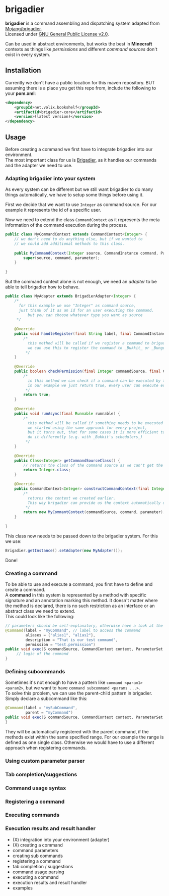 # brigadier

**brigadier** is a command assembling and dispatching system adapted from [Mojang/brigadier](https://github.com/Mojang/brigadier).  
Licensed under [GNU General Public License v2.0](https://github.com/volixdev/bookshelf/blob/master/LICENSE.md).  

Can be used in abstract environments, but works the best in **Minecraft** contexts as things like _permissions_ and different _command sources_ don't exist in every system.

## Installation

Currently we don't have a public location for this maven repository.
BUT assuming there is a place you get this repo from, include the following to your **pom.xml**:

```xml
<dependency>
    <groupId>net.volix.bookshelf</groupId>
    <artifactId>brigadier-core</artifactId>
    <version>(latest version)</version>
</dependency>
```

## Usage

Before creating a command we first have to integrate brigadier into our environment.  
The most important class for us is [Brigadier](https://github.com/volixdev/bookshelf/blob/master/brigadier-core/src/main/java/net/volix/brigadier/Brigadier.java), as it handles our commands and the adapter we need to use.

### Adapting brigadier into your system

As every system can be different but we still want brigadier to do many things automatically, we have to setup some things before using it.  

First we decide that we want to use `Integer` as command source. For our example it represents the id of a specific user.  

Now we need to extend the class `CommandContext` as it represents the meta information of the command execution during the process.

```java
public class MyCommandContext extends CommandContext<Integer> {
	// we don't need to do anything else, but if we wanted to
	// we could add additional methods to this class.
	
	public MyCommandContext(Integer source, CommandInstance command, ParameterSet parameter) {
		super(source, command, parameter);
	}
	
}
```

But the command context alone is not enough, we need an *adapter*  to be able to tell brigadier how to behave.

```java
public class MyAdapter extends BrigadierAdapter<Integer> {
	/*
	  for this example we use "Integer" as command source, 
	  just think of it as an id for an user executing the command.
          but you can choose whatever type you want as source
	 */
	
	@Override
	public void handleRegister(final String label, final CommandInstance command) {
		/*
		  this method will be called if we register a command to brigadier
		  we can use this to register the command to _Bukkit_ or _BungeeCord_ for example
		 */
	}
	
	@Override
	public boolean checkPermission(final Integer commandSource, final CommandInstance command) {
		/*
		  in this method we can check if a command can be executed by the giving command source
		  in our example we just return true, every user can execute every command therefore
		 */
		return true;
	}
	
	@Override
	public void runAsync(final Runnable runnable) {
		/*
		  this method will be called if something needs to be executed asynchronously.
		  we started using the same approach for every project, 
		  but it turns out, that for some cases it is more efficient to 
		  do it differently (e.g. with _Bukkit's schedulers_)
		 */
	}
	
	@Override
	public Class<Integer> getCommandSourceClass() {
		// returns the class of the command source as we can't get the exact source class during runtime otherwise
		return Integer.class;
	}
	
	@Override
	public CommandContext<Integer> constructCommandContext(final Integer commandSource, final CommandInstance command, final ParameterSet parameter) {
		/*
		  returns the context we created earlier. 
		  This way brigadier can provide us the context automatically during execution
		 */
		return new MyCommantContext(commandSource, command, parameter);
	}
	
}
```

This class now needs to be passed down to the brigadier system. For this we use:
```java
Brigadier.getInstance().setAdapter(new MyAdapter());
```

Done!

### Creating a command

To be able to use and execute a command, you first have to define and create a command.  
A **command** in this system is represented by a method with specific signature and an annotation marking this method. It doesn't matter where the method is declared, there is no such restriction as an interface or an abstract class we need to extend.  
This could look like the following:

```java
// parameters should be self-explanatory, otherwise have a look at the source code
@Command(label = "myCommand", // label to access the command
         aliases = {"alias1", "alias2"},
         description = "That is our test command",
         permission = "test.permission")
public void exec(S commandSource, CommandContext context, ParameterSet parameter) {
     // logic of the command
}
```

### Defining subcommands

Sometimes it's not enough to have a pattern like `command <param1> <param2>`, but we want to have `command subcommand <params ...>`.  
To solve this problem, we can use the parent-child pattern in brigadier.  
Simply declare a subcommand like this:

```java
@Command(label = "mySubCommand",
         parent = "myCommand")
public void exec(S commandSource, CommandContext context, ParameterSet parameter) {
}
```

They will be automatically registered with the parent command, if the methods exist within the same specified range. For our example the range is defined as one single class. Otherwise we would have to use a different approach when registering commands.

### Using custom parameter parser

### Tab completion/suggestions

### Command usage syntax

### Registering a command

### Executing commands

### Execution results and result handler

- (X) integration into your environment (adapter)
- (X) creating a command
- command parameters
- creating sub commands
- registering a command
- tab completion / suggestions
- command usage parsing
- executing a command
- execution results and result handler
- examples
